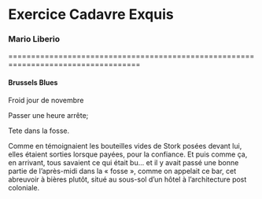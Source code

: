 # Exercice Cadavre Exquis
### Mario Liberio

===================================================================================

#### Brussels Blues

Froid jour de novembre


Passer une heure arrête;


Tete dans la fosse.

Comme en témoignaient les bouteilles vides de Stork posées devant lui, elles étaient sorties lorsque payées, pour la confiance. Et puis comme ça, en arrivant, tous savaient ce qui était bu... et il y avait passé une bonne partie de l’après-midi dans la « fosse », comme on appelait ce bar, cet abreuvoir à bières plutôt, situé au sous-sol d’un hôtel à l’architecture post coloniale.
